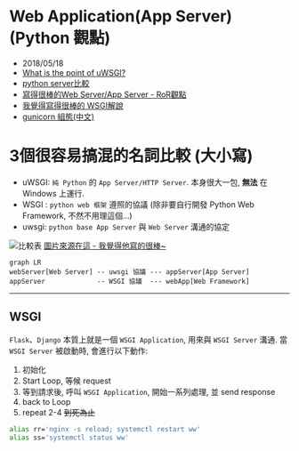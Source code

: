 # Web Application(App Server)(Python 觀點)

- 2018/05/18
- [What is the point of uWSGI?
](https://stackoverflow.com/questions/38601440/what-is-the-point-of-uwsgi?utm_medium=organic&utm_source=google_rich_qa&utm_campaign=google_rich_qa)
- [python server比較](https://www.digitalocean.com/community/tutorials/django-server-comparison-the-development-server-mod_wsgi-uwsgi-and-gunicorn)
- [寫得很棒的Web Server/App Server - RoR觀點](https://github.com/evenchange4/blog/blob/master/source/_posts/Ruby/2013-07-04-server.md)
- [我覺得寫得很棒的 WSGI解說](https://github.com/uranusjr/django-tutorial-for-programmers/blob/1.8/02-how-does-django-work.md)
- [gunicorn 組態(中文)](https://tw.saowen.com/a/c85254c32f134b6654a89b72971d5d5ace28d99d63c29f134639d5010141bd4e)



# 3個很容易搞混的名詞比較 (大小寫)

- uWSGI: `純 Python` 的 `App Server/HTTP Server`. 本身很大一包, **無法** 在 Windows 上運行.
- WSGI : `python web 框架` 遵照的協議 (除非要自行開發 Python Web Framework, 不然不用理這個...)
- uwsgi: `python base App Server` 與 `Web Server` 溝通的協定

![比較表](../../img/wsgi.jpg)
[圖片來源在這 - 我覺得他寫的很棒~](https://www.rapospectre.com/blog/31)



```mermaid
graph LR
webServer[Web Server] -- uwsgi 協議 --- appServer[App Server]
appServer             -- WSGI 協議  --- webApp[Web Framework]
```

---------------------------
## WSGI

`Flask`、`Django` 本質上就是一個 `WSGI Application`, 用來與 `WSGI Server` 溝通. 當 `WSGI Server` 被啟動時, 會進行以下動作:

1. 初始化
2. Start Loop, 等候 request
3. 等到請求後, 呼叫 `WSGI Application`, 開始一系列處理, 並 send response
4. back to Loop
5. repeat 2-4 ~~到死為止~~



```sh
alias rr='nginx -s reload; systemctl restart ww'
alias ss='systemctl status ww'
```